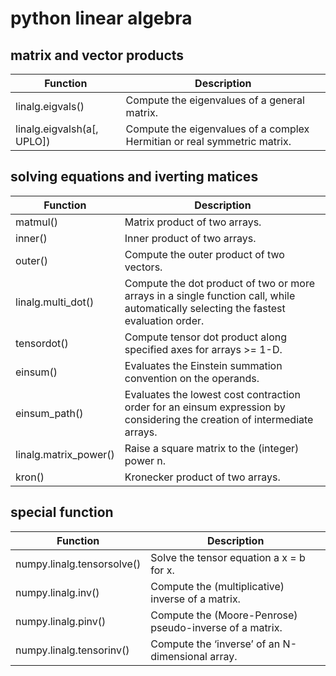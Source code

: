 # python linear algebra

## matrix and vector products

Function | Description
------------- | -------------
linalg.eigvals() | Compute the eigenvalues of a general matrix.
linalg.eigvalsh(a[, UPLO]) | Compute the eigenvalues of a complex Hermitian or real symmetric matrix.

## solving equations and iverting matices
Function | Description
------------- | -------------
matmul() | Matrix product of two arrays.
inner() | Inner product of two arrays.
outer() | Compute the outer product of two vectors.
linalg.multi_dot() | Compute the dot product of two or more arrays in a single function call, while automatically selecting the fastest evaluation order.
tensordot() | Compute tensor dot product along specified axes for arrays >= 1-D.
einsum() | Evaluates the Einstein summation convention on the operands.
einsum_path() | Evaluates the lowest cost contraction order for an einsum expression by considering the creation of intermediate arrays.
linalg.matrix_power() | Raise a square matrix to the (integer) power n.
kron() | Kronecker product of two arrays.

## special function
Function | Description
------------- | -------------
numpy.linalg.tensorsolve() | Solve the tensor equation a x = b for x.
numpy.linalg.inv() | Compute the (multiplicative) inverse of a matrix.
numpy.linalg.pinv() | Compute the (Moore-Penrose) pseudo-inverse of a matrix.
numpy.linalg.tensorinv() | Compute the ‘inverse’ of an N-dimensional array.
